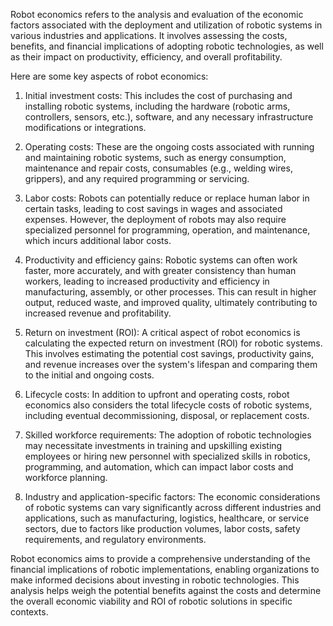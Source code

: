 Robot economics refers to the analysis and evaluation of the economic factors associated with the deployment and utilization of robotic systems in various industries and applications. It involves assessing the costs, benefits, and financial implications of adopting robotic technologies, as well as their impact on productivity, efficiency, and overall profitability.

Here are some key aspects of robot economics:

1. Initial investment costs: This includes the cost of purchasing and installing robotic systems, including the hardware (robotic arms, controllers, sensors, etc.), software, and any necessary infrastructure modifications or integrations.

2. Operating costs: These are the ongoing costs associated with running and maintaining robotic systems, such as energy consumption, maintenance and repair costs, consumables (e.g., welding wires, grippers), and any required programming or servicing.

3. Labor costs: Robots can potentially reduce or replace human labor in certain tasks, leading to cost savings in wages and associated expenses. However, the deployment of robots may also require specialized personnel for programming, operation, and maintenance, which incurs additional labor costs.

4. Productivity and efficiency gains: Robotic systems can often work faster, more accurately, and with greater consistency than human workers, leading to increased productivity and efficiency in manufacturing, assembly, or other processes. This can result in higher output, reduced waste, and improved quality, ultimately contributing to increased revenue and profitability.

5. Return on investment (ROI): A critical aspect of robot economics is calculating the expected return on investment (ROI) for robotic systems. This involves estimating the potential cost savings, productivity gains, and revenue increases over the system's lifespan and comparing them to the initial and ongoing costs.

6. Lifecycle costs: In addition to upfront and operating costs, robot economics also considers the total lifecycle costs of robotic systems, including eventual decommissioning, disposal, or replacement costs.

7. Skilled workforce requirements: The adoption of robotic technologies may necessitate investments in training and upskilling existing employees or hiring new personnel with specialized skills in robotics, programming, and automation, which can impact labor costs and workforce planning.

8. Industry and application-specific factors: The economic considerations of robotic systems can vary significantly across different industries and applications, such as manufacturing, logistics, healthcare, or service sectors, due to factors like production volumes, labor costs, safety requirements, and regulatory environments.

Robot economics aims to provide a comprehensive understanding of the financial implications of robotic implementations, enabling organizations to make informed decisions about investing in robotic technologies. This analysis helps weigh the potential benefits against the costs and determine the overall economic viability and ROI of robotic solutions in specific contexts.